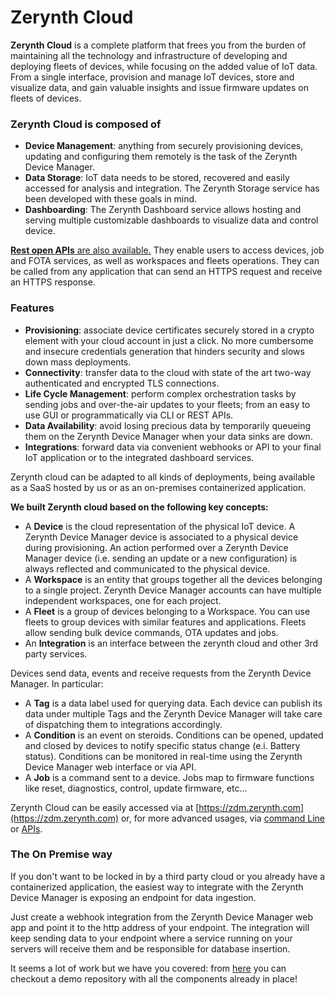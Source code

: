# Zerynth Cloud

**Zerynth Cloud** is a complete platform that frees you from the burden of maintaining all the technology and infrastructure of developing and deploying fleets of devices, while focusing on the added value of IoT data.
From a single interface, provision and manage IoT devices, store and visualize data, and gain valuable insights and issue firmware updates on fleets of devices.


### **Zerynth Cloud** is composed of

* **Device Management**: anything from securely provisioning devices, updating and configuring them remotely is the task of the Zerynth Device Manager.
* **Data Storage**: IoT data needs to be stored, recovered and easily accessed for analysis and integration. The Zerynth Storage service has been developed with these goals in mind.
* **Dashboarding**: The Zerynth Dashboard service allows hosting and serving multiple customizable dashboards to visualize data and control device.

[**Rest open APIs** are also available.](../reference/api/zdm/) They enable users to access devices, job and FOTA services, as well as workspaces and fleets operations. They can be called from any application that can send an HTTPS request and receive an HTTPS response.

### Features

- **Provisioning**: associate device certificates securely stored in a crypto element with your cloud account in just a click. No more cumbersome and insecure credentials generation that hinders security and slows down mass deployments.
- **Connectivity**: transfer data to the cloud with state of the art two-way authenticated and encrypted TLS connections.
- **Life Cycle Management**: perform complex orchestration tasks by sending jobs and over-the-air updates to your fleets; from an easy to use GUI or programmatically via CLI or REST APIs.
- **Data Availability**: avoid losing precious data by temporarily queueing them on the Zerynth Device Manager when your data sinks are down.
- **Integrations**:  forward data via convenient webhooks or API to your final IoT application or to the integrated dashboard services.

Zerynth cloud can be adapted to all kinds of deployments, being available as a SaaS hosted by us or as an on-premises containerized application.


**We built Zerynth cloud based on the following key concepts:**

- A **Device** is the cloud representation of the physical IoT device. A Zerynth Device Manager device is associated to a physical device during provisioning. An action performed over a Zerynth Device Manager device (i.e. sending an update or a new configuration) is always reflected and communicated to the physical device.
- A **Workspace** is an entity that groups together all the devices belonging to a single project. Zerynth Device Manager accounts can have multiple independent workspaces, one for each project.
- A **Fleet** is a group of devices belonging to a Workspace. You can use fleets to group devices with similar features and applications. Fleets allow sending bulk device commands, OTA updates and jobs.
- An **Integration** is an interface between the zerynth cloud and other 3rd party services.

Devices send data, events and receive requests from the Zerynth Device Manager. In particular:

- A **Tag** is a data label used for querying data. Each device can publish its data under multiple Tags and the Zerynth Device Manager will take care of dispatching them to integrations accordingly.
- A **Condition** is an event on steroids. Conditions can be opened, updated and closed by devices to notify specific status change (e.i. Battery status). Conditions can be monitored in real-time using the Zerynth Device Manager web interface or via API. 
- A **Job** is a command sent to a device. Jobs map to firmware functions like reset, diagnostics, control, update firmware, etc...


Zerynth Cloud can be easily accessed via at [https://zdm.zerynth.com](https://zdm.zerynth.com) or, for more advanced usages, via [command Line](../reference/cli/zdm/index.md) or [APIs](../reference/api/zdm/index.md).


### The On Premise way

If you don't want to be locked in by a third party cloud or you already have a containerized application, the easiest way to integrate with the Zerynth Device Manager is exposing an endpoint for data ingestion.

Just create a webhook integration from the Zerynth Device Manager web app and point it to the http address of your endpoint. The integration will keep sending data to your endpoint where a service running on your servers will receive them and be responsible for database insertion.

It seems a lot of work but we have you covered: from [here](https://github.com/zerynth/demo-template) you can checkout a demo repository with all the components already in place!



